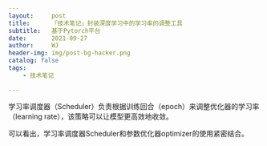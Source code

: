 ```yaml
---
layout:     post
title:      「技术笔记」封装深度学习中的学习率的调整工具
subtitle:   基于Pytorch平台
date:       2021-09-27
author:     WJ
header-img: img/post-bg-hacker.png
catalog: false
tags:
    - 技术笔记

---
```


学习率调度器（Scheduler）负责根据训练回合（epoch）来调整优化器的学习率（learning rate），该策略可以让模型更高效地收敛。

可以看出，学习率调度器Scheduler和参数优化器optimizer的使用紧密结合。